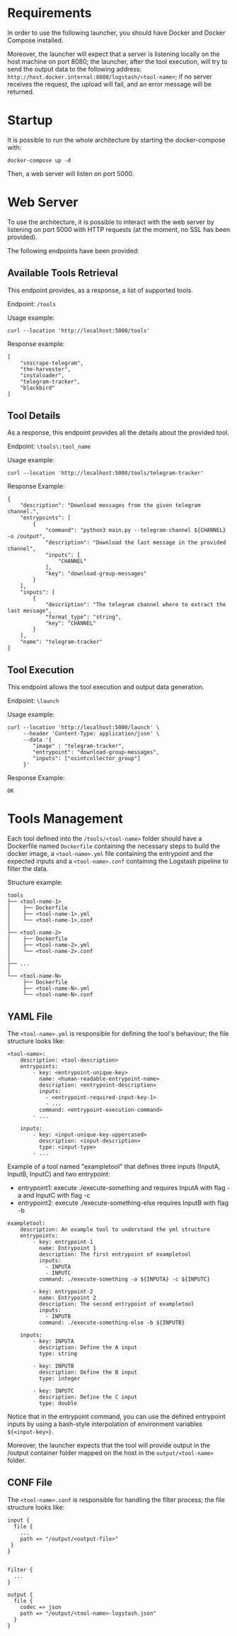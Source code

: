 # Requirements
In order to use the following launcher, you should have Docker and Docker Compose installed.

Moreover, the launcher will expect that a server is listening locally on the host machine on port 8080; the launcher, after the tool execution, will try to send the output data to the following address: ```http://host.docker.internal:8080/logstash/<tool-name>```; if no server receives the request, the upload will fail, and an error message will be returned.

# Startup
It is possible to run the whole architecture by starting the docker-compose with:
```
docker-compose up -d
```

Then, a web server will listen on port 5000.

# Web Server

To use the architecture, it is possible to interact with the web server by listening on port 5000 with HTTP requests (at the moment, no SSL has been provided).

The following endpoints have been provided:

## Available Tools Retrieval 

This endpoint provides, as a response, a list of supported tools.

Endpoint: ```/tools```

Usage example:
```
curl --location 'http://localhost:5000/tools'
```

Response example:
```
[
    "snscrape-telegram",
    "the-harvester",
    "instaloader",
    "telegram-tracker",
    "blackbird"
]
```

## Tool Details

As a response, this endpoint provides all the details about the provided tool.

Endpoint: ```\tools\:tool_name``` 

Usage example:
```
curl --location 'http://localhost:5000/tools/telegram-tracker'
```

Response Example:
```
{
    "description": "Download messages from the given telegram channel.",
    "entrypoints": [
        {
            "command": "python3 main.py --telegram-channel ${CHANNEL} -o /output",
            "description": "Download the last message in the provided channel",
            "inputs": [
                "CHANNEL"
            ],
            "key": "download-group-messages"
        }
    ],
    "inputs": [
        {
            "description": "The telegram channel where to extract the last message",
            "format_type": "string",
            "key": "CHANNEL"
        }
    ],
    "name": "telegram-tracker"
}
```

## Tool Execution

This endpoint allows the tool execution and output data generation.

Endpoint: ```\launch```

Usage example:
```
curl --location 'http://localhost:5000/launch' \
     --header 'Content-Type: application/json' \
     --data '{
        "image" : "telegram-tracker",
        "entrypoint": "download-group-messages",
        "inputs": ["osintcollector_group"]
     }'
```

Response Example:
```
OK
```

# Tools Management

Each tool defined into the ```/tools/<tool-name>``` folder should have a Dockerfile named ```Dockerfile``` containing the necessary steps to build the docker image, a ```<tool-name>.yml``` file containing the entrypoint and the expected inputs and a ```<tool-name>.conf``` containing the Logstash pipeline to filter the data.

Structure example:
```
tools
├── <tool-name-1>
│    ├── Dockerfile
│    ├── <tool-name-1>.yml
│    └── <tool-name-1>.conf
│
├── <tool-name-2>
│    ├── Dockerfile
│    ├── <tool-name-2>.yml
│    └── <tool-name-2>.conf
│
├── ...
│
└── <tool-name-N>
     ├── Dockerfile
     ├── <tool-name-N>.yml
     └── <tool-name-N>.conf
```

## YAML File

The ```<tool-name>.yml``` is responsible for defining the tool's behaviour; the file structure looks like:
```
<tool-name>:
    description: <tool-description>
    entrypoints: 
        - key: <entrypoint-unique-key>
          name: <human-readable-entrypoint-name>
          description: <entrypoint-description>
          inputs:
            - <entrypoint-required-input-key-1>
            - ...
          command: <entrypoint-execution-command>
        - ...

    inputs:
        - key: <input-unique-key-uppercased>
          description: <input-description>
          type: <input-type>
        - ...
```

Example of a tool named "exampletool" that defines three inputs (InputA, InputB, InputC) and two entrypoint:
- entrypoint1: execute ./execute-something and requires InputA with flag -a and InputC with flag -c
- entrypoint2: execute ./execute-something-else requires InputB with flag -b

```
exampletool:
    description: An example tool to understand the yml structure
    entrypoints: 
        - key: entrypoint-1
          name: Entrypoint 1
          description: The first entrypoint of exampletool
          inputs:
            - INPUTA
            - INPUTC
          command: ./execute-something -a ${INPUTA} -c ${INPUTC}

        - key: entrypoint-2
          name: Entrypoint 2
          description: The second entrypoint of exampletool
          inputs:
            - INPUTB
          command: ./execute-something-else -b ${INPUTB}

    inputs:
        - key: INPUTA
          description: Define the A input
          type: string

        - key: INPUTB
          description: Define the B input
          type: integer

        - key: INPUTC
          description: Define the C input
          type: double
```

Notice that in the entrypoint command, you can use the defined entrypoint inputs by using a bash-style interpolation of environment variables ```${<input-key>}```. 

Moreover, the launcher expects that the tool will provide output in the /output container folder mapped on the host in the ```output/<tool-name>``` folder.

## CONF File

The ```<tool-name>.conf``` is responsible for handling the filter process; the file structure looks like:
```
input {
  file {
    ...
    path => "/output/<output-file>"
 }
}


filter {
  ...
}

output {
  file {
    codec => json
    path => "/output/<tool-name>-logstash.json"
  }
}
```